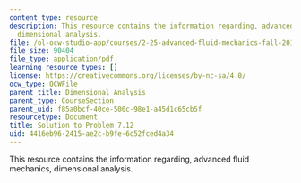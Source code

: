```yaml
---
content_type: resource
description: This resource contains the information regarding, advanced fluid mechanics,
  dimensional analysis.
file: /ol-ocw-studio-app/courses/2-25-advanced-fluid-mechanics-fall-2013/4416eb962415ae2cb9fe6c52fced4a34_MIT2_25F13_Shapi7.12_Solut.pdf
file_size: 90404
file_type: application/pdf
learning_resource_types: []
license: https://creativecommons.org/licenses/by-nc-sa/4.0/
ocw_type: OCWFile
parent_title: Dimensional Analysis
parent_type: CourseSection
parent_uid: f85a0bcf-40ce-500c-98e1-a45d1c65cb5f
resourcetype: Document
title: Solution to Problem 7.12
uid: 4416eb96-2415-ae2c-b9fe-6c52fced4a34
---
```

This resource contains the information regarding, advanced fluid mechanics, dimensional analysis.